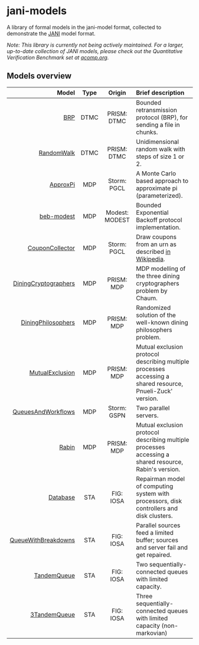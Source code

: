 # jani-models
A library of formal models in the jani-model format, collected to demonstrate the <a href="https://jani-spec.org/">JANI</a> model format.

*Note: This library is currently not being actively maintained. For a larger, up-to-date collection of JANI models, please check out the Quantitative Verification Benchmark set at <a href="https://qcomp.org/benchmarks/">qcomp.org</a>.*

## Models overview

|        Model         | Type |     Origin     | Brief description        |
|---------------------:|:----:|:--------------:|:-------------------------|
| <a href="https://github.com/ahartmanns/jani-models/tree/master/BRP">BRP</a> | DTMC | PRISM: DTMC | Bounded retransmission protocol (BRP), for sending a file in chunks. |
| <a href="https://github.com/ahartmanns/jani-models/tree/master/RandomWalk">RandomWalk</a> | DTMC | PRISM: DTMC | Unidimensional random walk with steps of size 1 or 2. |
| <a href="https://github.com/ahartmanns/jani-models/tree/master/ApproxPi">ApproxPi</a> | MDP | Storm: PGCL | A Monte Carlo based approach to approximate pi (parameterized). |
| <a href="https://github.com/ahartmanns/jani-models/tree/master/beb-modest">beb-modest</a> | MDP | Modest: MODEST | Bounded Exponential Backoff protocol implementation. |
| <a href="https://github.com/ahartmanns/jani-models/tree/master/CouponCollector">CouponCollector</a> | MDP | Storm: PGCL | Draw coupons from an urn as described <a href="https://en.wikipedia.org/wiki/Coupon_collector%27s_problem">in Wikipedia</a>. |
| <a href="https://github.com/ahartmanns/jani-models/tree/master/DiningCryptographers">DiningCryptographers</a> | MDP | PRISM: MDP | MDP modelling of the three dining cryptographers problem by Chaum. |
| <a href="https://github.com/ahartmanns/jani-models/tree/master/DiningPhilosophers">DiningPhilosophers</a> | MDP | PRISM: MDP | Randomized solution of the well-known dining philosophers problem. |
| <a href="https://github.com/ahartmanns/jani-models/tree/master/MutualExclusion">MutualExclusion</a> | MDP | PRISM: MDP | Mutual exclusion protocol describing multiple processes accessing a shared resource, Pnueli-Zuck' version. |
| <a href="https://github.com/ahartmanns/jani-models/tree/master/QueuesAndWorkflows">QueuesAndWorkflows</a> | MDP | Storm: GSPN | Two parallel servers. |
| <a href="https://github.com/ahartmanns/jani-models/tree/master/Rabin">Rabin</a> | MDP | PRISM: MDP | Mutual exclusion protocol describing multiple processes accessing a shared resource, Rabin's version. |
| <a href="https://github.com/ahartmanns/jani-models/tree/master/Database">Database</a> | STA | FIG: IOSA | Repairman model of computing system with processors, disk controllers and disk clusters. |
| <a href="https://github.com/ahartmanns/jani-models/tree/master/QueueWithBreakdowns">QueueWithBreakdowns</a> | STA | FIG: IOSA | Parallel sources feed a limited buffer; sources and server fail and get repaired. |
| <a href="https://github.com/ahartmanns/jani-models/tree/master/TandemQueue">TandemQueue</a> | STA | FIG: IOSA | Two sequentially-connected queues with limited capacity. |
| <a href="https://github.com/ahartmanns/jani-models/tree/master/3TandemQueue">3TandemQueue</a> | STA | FIG: IOSA | Three sequentially-connected queues with limited capacity (non-markovian) |

